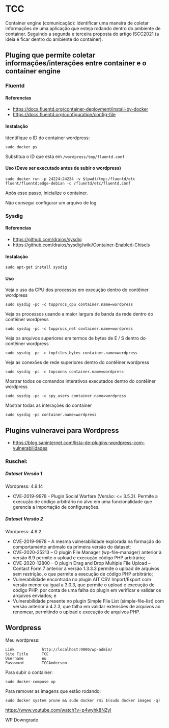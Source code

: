 # TCC

Container engine (comunicação): Identificar uma maneira de coletar informações de uma aplicação que esteja rodando dentro do 
ambiente de container. Seguindo a segunda e terceira proposta do artigo ISCC2021 (a ideia é ficar dentro do ambiente do container). 

## Pluging que permite coletar informações/interações entre container e o container engine

### Fluentd 

#### Referencias

* https://docs.fluentd.org/container-deployment/install-by-docker
* https://docs.fluentd.org/configuration/config-file

#### Instalação

Identifique o ID do container wordpress:

    sudo docker ps

Substitua o ID que esta em `/wordpress/tmp/fluentd.conf`

#### Uso (Deve ser executado antes de subir o wordpress)

    sudo docker run -p 24224:24224 -v $(pwd)/tmp:/fluentd/etc fluent/fluentd:edge-debian -c /fluentd/etc/fluentd.conf

Após esse passo, inicialize o container.

Não consegui configurar um arquivo de log

### Sysdig

#### Referencias

* https://github.com/draios/sysdig
* https://github.com/draios/sysdig/wiki/Container-Enabled-Chisels

#### Instalação

    sudo apt-get install sysdig

#### Uso

Veja o uso da CPU dos processos em execução dentro do contêiner wordpress

    sudo sysdig -pc -c topprocs_cpu container.name=wordpress

Veja os processos usando a maior largura de banda da rede dentro do contêiner wordpress

    sudo sysdig -pc -c topprocs_net container.name=wordpress

Veja os arquivos superiores em termos de bytes de E / S dentro do contêiner wordpress

    sudo sysdig -pc -c topfiles_bytes container.name=wordpress

Veja as conexões de rede superiores dentro do contêiner wordpress

    sudo sysdig -pc -c topconns container.name=wordpress

Mostrar todos os comandos interativos executados dentro do contêiner wordpress

    sudo sysdig -pc -c spy_users container.name=wordpress

Mostrar todas as interações do container

    sudo sysdig -pc container.name=wordpress

## Plugins vulneravei para Wordpress

* https://blog.saninternet.com/lista-de-plugins-wordpress-com-vulnerabilidades

### Ruschel:

##### Dataset Versão 1

Wordpress: 4.9.14

* CVE-2019-9978 - Plugin Social Warfare (Versão: <= 3.5.3). Permite a execução de código arbitrário no alvo em uma funcionalidade que gerencia a importação de configurações.

##### Dataset Versão 2

Wordpress: 4.9.2 

* CVE-2019-9978 – A mesma vulnerabilidade explorada na formação do comportamento anômalo da primeira versão do dataset;
* CVE-2020-25213 – O plugin File Manager (wp-file-manager) anterior à versão 6.9 permite o upload e execução código PHP arbitrário;
* CVE-2020-12800 – O plugin Drag and Drop Multiple File Upload – Contact Form 7 anterior à versão 1.3.3.3 permite o upload de arquivos sem restrição, o que permite a execução de código PHP arbitrário;
* Vulnerabilidade encontrada no plugin AIT CSV Import/Export com versão menor ou igual a 3.0.3, que permite o upload e execução de código PHP, por conta de uma falha do plugin em verificar e validar os arquivos enviados; e
* Vulnerabilidade presente no plugin Simple File List (simple-file-list) com versão anterior à 4.2.3, que falha em validar extensões de arquivos ao renomear, permitindo o upload e execução de arquivos PHP.

## Wordpress

Meu wordpress:

    Link            http://localhost:9000/wp-admin/
    Site Title      TCC
    Username        eu
    Password        TCCAnderson.

Para subir o container:

    sudo docker-compose up

Para remover as imagens que estão rodando:

    sudo docker system prune && sudo docker rmi $(sudo docker images -q)
    

https://www.youtube.com/watch?v=p4wyhk8NZyI

WP Downgrade